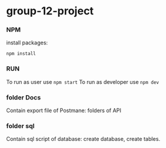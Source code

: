 # group-12-project

### NPM
install packages: 
```
npm install 
```
### RUN
To run as user use `npm start`
To run as developer use `npm dev`

### folder Docs
Contain export file of Postmane: folders of API

### folder sql 
Contain sql script of database: create database, create tables.


